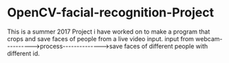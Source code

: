 # OpenCV-facial-recognition-Project
This is a summer 2017 Project i have worked on to make a program that crops and save faces of people from a live video input.
input from webcam---------->process-------------->save faces of different people with different id.
